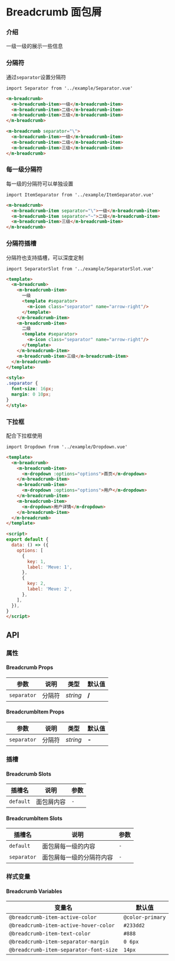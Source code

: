 # Breadcrumb 面包屑

### 介绍

一级一级的展示一些信息

### 分隔符

通过`separator`设置分隔符

```vue
import Separator from '../example/Separator.vue'
```

```html
<m-breadcrumb>
  <m-breadcrumb-item>一级</m-breadcrumb-item>
  <m-breadcrumb-item>二级</m-breadcrumb-item>
  <m-breadcrumb-item>三级</m-breadcrumb-item>
</m-breadcrumb>

<m-breadcrumb separator="\">
  <m-breadcrumb-item>一级</m-breadcrumb-item>
  <m-breadcrumb-item>二级</m-breadcrumb-item>
  <m-breadcrumb-item>三级</m-breadcrumb-item>
</m-breadcrumb>
```

### 每一级分隔符

每一级的分隔符可以单独设置

```vue
import ItemSeparator from '../example/ItemSeparator.vue'
```

```html
<m-breadcrumb>
  <m-breadcrumb-item separator="\">一级</m-breadcrumb-item>
  <m-breadcrumb-item separator="~">二级</m-breadcrumb-item>
  <m-breadcrumb-item>三级</m-breadcrumb-item>
</m-breadcrumb>
```

### 分隔符插槽

分隔符也支持插槽，可以深度定制

```vue
import SeparatorSlot from '../example/SeparatorSlot.vue'
```

```html
<template>
  <m-breadcrumb>
    <m-breadcrumb-item>
      一级
      <template #separator>
        <m-icon class="separator" name="arrow-right"/>
      </template>
    </m-breadcrumb-item>
    <m-breadcrumb-item>
      二级
      <template #separator>
        <m-icon class="separator" name="arrow-right"/>
      </template>
    </m-breadcrumb-item>
    <m-breadcrumb-item>三级</m-breadcrumb-item>
  </m-breadcrumb>
</template>

<style>
.separator {
  font-size: 16px;
  margin: 0 10px;
}
</style>
```

### 下拉框

配合下拉框使用

```vue
import Dropdown from '../example/Dropdown.vue'
```

```html
<template>
  <m-breadcrumb>
    <m-breadcrumb-item>
      <m-dropdown :options="options">首页</m-dropdown>
    </m-breadcrumb-item>
    <m-breadcrumb-item>
      <m-dropdown :options="options">用户</m-dropdown>
    </m-breadcrumb-item>
    <m-breadcrumb-item>
      <m-dropdown>用户详情</m-dropdown>
    </m-breadcrumb-item>
  </m-breadcrumb>
</template>

<script>
export default {
  data: () => ({
    options: [
      {
        key: 1,
        label: 'Meve: 1',
      },
      {
        key: 2,
        label: 'Meve: 2',
      },
    ],
  }),
}
</script>
```

## API

### 属性

#### Breadcrumb Props

| 参数 | 说明 | 类型 | 默认值 |
| --- | --- | --- | --- |
| `separator` | 分隔符 | _string_ | **/** |

#### BreadcrumbItem Props

| 参数 | 说明 | 类型 | 默认值 |
| --- | --- | --- | --- |
| `separator` | 分隔符 | _string_ | **-** |


### 插槽

#### Breadcrumb Slots

| 插槽名 | 说明 | 参数 |
| --- | --- | --- |
| `default` | 面包屑内容 | `-` |

#### BreadcrumbItem Slots

| 插槽名 | 说明 | 参数 |
| --- | --- | --- |
| `default` | 面包屑每一级的内容 | `-` |
| `separator` | 面包屑每一级的分隔符内容 | `-` |

### 样式变量

#### Breadcrumb Variables

| 变量名 | 默认值 |
| --- | --- |
| `@breadcrumb-item-active-color` | `@color-primary` |
| `@breadcrumb-item-active-hover-color` | `#233dd2` |
| `@breadcrumb-item-text-color` | `#888` |
| `@breadcrumb-item-separator-margin` | `0 6px` |
| `@breadcrumb-item-separator-font-size` | `14px` |


